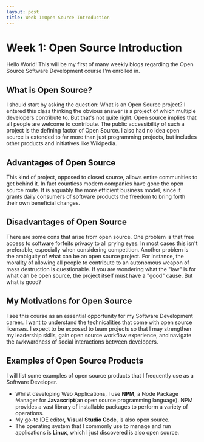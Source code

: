 ```yaml
---
layout: post
title: Week 1:Open Source Introduction
---
```


# Week 1: Open Source Introduction

Hello World! This will be my first of many weekly blogs regarding the Open Source Software Development course I'm enrolled in.

## What is Open Source?

I should start by asking the question: What is an Open Source project? I entered this class thinking the obvious answer is a project of which multiple developers contribute to. But that's not quite right. Open source implies that all people are welcome to contribute. The public accessibility of such a project is the defining factor of Open Source. I also had no idea open source is extended to far more than just programming projects, but includes other products and initiatives like Wikipedia.
 

## Advantages of Open Source

This kind of project, opposed to closed source, allows entire communities to get behind it. In fact countless modern companies have gone the open source route. It is arguably the more efficient business model, since it grants daily consumers of software products the freedom to bring forth their own beneficial changes.
 
## Disadvantages of Open Source

There are some cons that arise from open source. One problem is that free access to software forfeits privacy to all prying eyes. In most cases this isn't preferable, especially when considering competition. Another problem is the ambiguity of what can be an open source project. For instance, the morality of allowing all people to contribute to an autonomous weapon of mass destruction is questionable. If you are wondering what the "law" is for what can be open source, the project itself must have a "good" cause. But what is good? 

## My Motivations for Open Source

I see this course as an essential opportunity for my Software Development career. I want to understand the technicalities that come with open source licenses. I expect to be exposed to team projects so that I may strengthen my leadership skills, gain open source workflow experience, and navigate the awkwardness of social interactions between developers.
 
## Examples of Open Source Products

I will list some examples of open source products that I frequently use as a Software Developer. 

* Whilst developing Web Applications, I use __NPM__, a Node Package Manager for __Javascript__(an open source programming language). NPM provides a vast library of installable packages to perform a variety of operations.
* My go-to IDE editor, __Visual Studio Code__, is also open source.
* The operating system that I commonly use to manage and run applications is __Linux__, which I just discovered is also open source.

 

